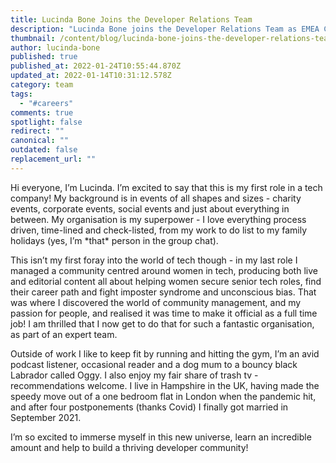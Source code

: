 ```yaml
---
title: Lucinda Bone Joins the Developer Relations Team
description: "Lucinda Bone joins the Developer Relations Team as EMEA Community Manager "
thumbnail: /content/blog/lucinda-bone-joins-the-developer-relations-team/lucinda-bone.png
author: lucinda-bone
published: true
published_at: 2022-01-24T10:55:44.870Z
updated_at: 2022-01-14T10:31:12.578Z
category: team
tags:
  - "#careers"
comments: true
spotlight: false
redirect: ""
canonical: ""
outdated: false
replacement_url: ""
---
```

Hi everyone, I’m Lucinda. I’m excited to say that this is my first role in a tech company! My background is in events of all shapes and sizes - charity events, corporate events, social events and just about everything in between. My organisation is my superpower - I love everything process driven, time-lined and check-listed, from my work to do list to my family holidays (yes, I’m \*that\* person in the group chat).

This isn’t my first foray into the world of tech though - in my last role I managed a community centred around women in tech, producing both live and editorial content all about helping women secure senior tech roles, find their career path and fight imposter syndrome and unconscious bias. That was where I discovered the world of community management, and my passion for people, and realised it was time to make it official as a full time job! I am thrilled that I now get to do that for such a fantastic organisation, as part of an expert team.

Outside of work I like to keep fit by running and hitting the gym, I’m an avid podcast listener, occasional reader and a dog mum to a bouncy black Labrador called Oggy. I also enjoy my fair share of trash tv - recommendations welcome. I live in Hampshire in the UK, having made the speedy move out of a one bedroom flat in London when the pandemic hit, and after four postponements (thanks Covid) I finally got married in September 2021. 

I’m so excited to immerse myself in this new universe, learn an incredible amount and help to build a thriving developer community!